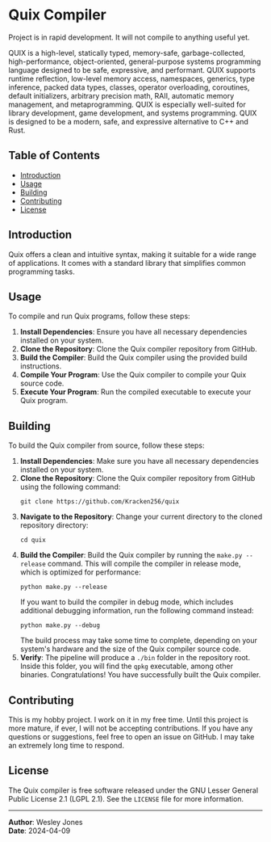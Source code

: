 # Quix Compiler

Project is in rapid development. It will not compile to anything useful yet.

QUIX is a high-level, statically typed, memory-safe, garbage-collected, high-performance, object-oriented, general-purpose systems programming language designed to be safe, expressive, and performant. QUIX supports runtime reflection, low-level memory access, namespaces, generics, type inference, packed data types, classes, operator overloading, coroutines, default initializers, arbitrary precision math, RAII, automatic memory management, and metaprogramming.
QUIX is especially well-suited for library development, game development, and systems programming. QUIX is designed to be a modern, safe, and expressive alternative to C++ and Rust.

## Table of Contents

- [Introduction](#introduction)
- [Usage](#usage)
- [Building](#building)
- [Contributing](#contributing)
- [License](#license)

## Introduction

Quix offers a clean and intuitive syntax, making it suitable for a wide range of applications. It comes with a standard library that simplifies common programming tasks.

## Usage

To compile and run Quix programs, follow these steps:

1. **Install Dependencies**: Ensure you have all necessary dependencies installed on your system.
2. **Clone the Repository**: Clone the Quix compiler repository from GitHub.
3. **Build the Compiler**: Build the Quix compiler using the provided build instructions.
4. **Compile Your Program**: Use the Quix compiler to compile your Quix source code.
5. **Execute Your Program**: Run the compiled executable to execute your Quix program.

## Building

To build the Quix compiler from source, follow these steps:

1. **Install Dependencies**: Make sure you have all necessary dependencies installed on your system.
2. **Clone the Repository**: Clone the Quix compiler repository from GitHub using the following command:
   ```
   git clone https://github.com/Kracken256/quix
   ```
3. **Navigate to the Repository**: Change your current directory to the cloned repository directory:
   ```
   cd quix
   ```
4. **Build the Compiler**: Build the Quix compiler by running the `make.py --release` command. This will compile the compiler in release mode, which is optimized for performance:
   ```
   python make.py --release
   ```
   If you want to build the compiler in debug mode, which includes additional debugging information, run the following command instead:
   ```
   python make.py --debug
   ```
   The build process may take some time to complete, depending on your system's hardware and the size of the Quix compiler source code.
5. **Verify**: The pipeline will produce a `./bin` folder in the repository root. Inside this folder, you will find the `qpkg` executable, among other binaries. Congratulations! You have successfully built the Quix compiler.

## Contributing

This is my hobby project. I work on it in my free time. Until this project is more mature, if ever, I will not be accepting contributions. If you have any questions or suggestions, feel free to open an issue on GitHub. I may take an extremely long time to respond.

<!-- 
Contributions to the Quix compiler are welcome! If you'd like to contribute, please follow these guidelines:

- Fork the repository on GitHub.
- Make your changes in a new branch.
- Test your changes thoroughly.
- Submit a pull request with a clear description of your changes. -->

## License

The Quix compiler is free software released under the GNU Lesser General Public License 2.1 (LGPL 2.1). See the `LICENSE` file for more information.

---

**Author**: Wesley Jones  
**Date**: 2024-04-09
